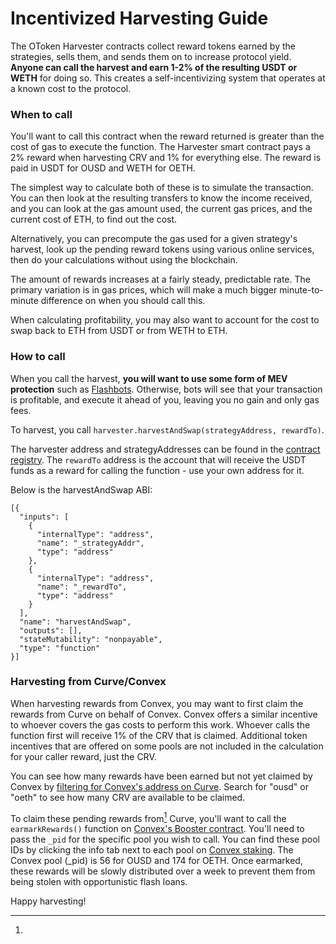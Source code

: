 # Incentivized Harvesting Guide

The OToken Harvester contracts collect reward tokens earned by the strategies, sells them, and sends them on to increase protocol yield. **Anyone can call the harvest and earn 1-2% of the resulting USDT or WETH** for doing so. This creates a self-incentivizing system that operates at a known cost to the protocol.

### When to call

You'll want to call this contract when the reward returned is greater than the cost of gas to execute the function. The Harvester smart contract pays a 2% reward when harvesting CRV and 1% for everything else. The reward is paid in USDT for OUSD and WETH for OETH.

The simplest way to calculate both of these is to simulate the transaction. You can then look at the resulting transfers to know the income received, and you can look at the gas amount used, the current gas prices, and the current cost of ETH, to find out the cost.

Alternatively, you can precompute the gas used for a given strategy's harvest, look up the pending reward tokens using various online services, then do your calculations without using the blockchain.

The amount of rewards increases at a fairly steady, predictable rate. The primary variation is in gas prices, which will make a much bigger minute-to-minute difference on when you should call this.

When calculating profitability, you may also want to account for the cost to swap back to ETH from USDT or from WETH to ETH.

### How to call

When you call the harvest, **you will want to use some form of MEV protection** such as [Flashbots](https://docs.flashbots.net/flashbots-protect/rpc/quick-start/). Otherwise, bots will see that your transaction is profitable, and execute it ahead of you, leaving you no gain and only gas fees.

To harvest, you call `harvester.harvestAndSwap(strategyAddress, rewardTo)`.

The harvester address and strategyAddresses can be found in the [contract registry](../smart-contracts/registry.md). The `rewardTo` address is the account that will receive the USDT funds as a reward for calling the function - use your own address for it.

Below is the harvestAndSwap ABI:

```
[{
  "inputs": [
    {
      "internalType": "address",
      "name": "_strategyAddr",
      "type": "address"
    },
    {
      "internalType": "address",
      "name": "_rewardTo",
      "type": "address"
    }
  ],
  "name": "harvestAndSwap",
  "outputs": [],
  "stateMutability": "nonpayable",
  "type": "function"
}]
```

### **Harvesting from Curve/Convex**

When harvesting rewards from Convex, you may want to first claim the rewards from Curve on behalf of Convex. Convex offers a similar incentive to whoever covers the gas costs to perform this work. Whoever calls the function first will receive 1% of the CRV that is claimed.  Additional token incentives that are offered on some pools are not included in the calculation for your caller reward, just the CRV.

You can see how many rewards have been earned but not yet claimed by Convex by [filtering for Convex's address on Curve](https://classic.curve.fi/pools?see=0x989AEb4d175e16225E39E87d0D97A3360524AD80). Search for "ousd" or "oeth" to see how many CRV are available to be claimed.&#x20;

To claim these pending rewards from[^1] Curve, you'll want to call the `earmarkRewards()` function on [Convex's Booster contract](https://etherscan.io/address/0xf403c135812408bfbe8713b5a23a04b3d48aae31). You'll need to pass the `_pid` for the specific pool you wish to call. You can find these pool IDs by clicking the info tab next to each pool on [Convex staking](https://www.convexfinance.com/stake). The Convex pool (\_pid) is 56 for OUSD and 174 for OETH. Once earmarked, these rewards will be slowly distributed over a week to prevent them from being stolen with opportunistic flash loans.&#x20;

Happy harvesting!



[^1]: 
